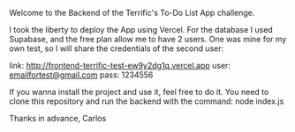 Welcome to the Backend of the Terrific's To-Do List App challenge.

I took the liberty to deploy the App using Vercel. For the database I used Supabase, and the free plan allow me to have 2 users. One was mine for my own test, so I will share the credentials of the second user:

link: http://frontend-terrific-test-ew9y2dg1q.vercel.app
user: emailfortest@gmail.com
pass: 1234556

If you wanna install the project and use it, feel free to do it. You need to clone this repository and run the backend with the command: node index.js

Thanks in advance,
Carlos


